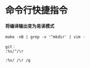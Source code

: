 # 命令行快捷指令



#### 将编译输出变为易读模式

```
make -nB | grep -v '^mkdir' | vim -

git：
:%s/^/\r 

:%s/ /\r /g
```

